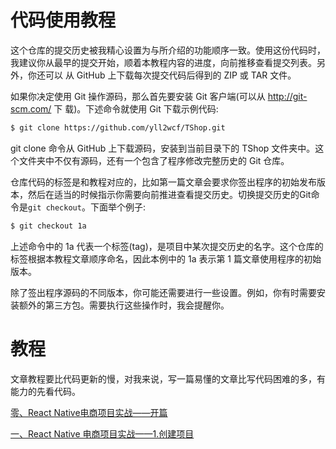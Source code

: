 # 代码使用教程

这个仓库的提交历史被我精心设置为与所介绍的功能顺序一致。使用这份代码时，我建议你从最早的提交开始，顺着本教程内容的进度，向前推移查看提交列表。另外，你还可以 从 GitHub 上下载每次提交代码后得到的 ZIP 或 TAR 文件。

如果你决定使用 Git 操作源码，那么首先要安装 Git 客户端(可以从 http://git-scm.com/ 下 载)。下述命令就使用 Git 下载示例代码:
```bash
$ git clone https://github.com/yll2wcf/TShop.git
```
git clone 命令从 GitHub 上下载源码，安装到当前目录下的 TShop 文件夹中。这个文件夹中不仅有源码，还有一个包含了程序修改完整历史的 Git 仓库。

仓库代码的标签是和教程对应的，比如第一篇文章会要求你签出程序的初始发布版本，然后在适当的时候指示你需要向前推进查看提交历史。切换提交历史的Git命令是`git checkout`。下面举个例子:
```bash
$ git checkout 1a
```
上述命令中的 1a 代表一个标签(tag)，是项目中某次提交历史的名字。这个仓库的标签根据本教程文章顺序命名，因此本例中的 1a 表示第 1 篇文章使用程序的初始版本。

除了签出程序源码的不同版本，你可能还需要进行一些设置。例如，你有时需要安装额外的第三方包。需要执行这些操作时，我会提醒你。


# 教程

文章教程要比代码更新的慢，对我来说，写一篇易懂的文章比写代码困难的多，有能力的先看代码。

[零、React Native电商项目实战——开篇](https://blog.csdn.net/yulianlin/article/details/80580701)

[一、React Native 电商项目实战——1.创建项目](https://blog.csdn.net/yulianlin/article/details/80580701)